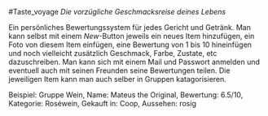 #Taste_voyage
*Die vorzügliche Geschmacksreise deines Lebens*

Ein persönliches Bewertungssystem für jedes Gericht und Getränk. Man kann selbst mit einem *New*-Button jeweils ein neues Item hinzufügen, ein Foto von diesem Item einfügen, eine Bewertung von 1 bis 10 hineinfügen und noch vielleicht zusätzlich Geschmack, Farbe, Zustate, etc dazuschreiben. Man kann sich mit einem Mail und Passwort anmelden und eventuell auch mit seinen Freunden seine Bewertungen teilen. Die jeweiligen Item kann man auch selber in Gruppen katagorisieren.

Beispiel: Gruppe Wein,
Name: Mateus the Original,
Bewertung: 6.5/10,
Kategorie: Roséwein,
Gekauft in: Coop,
Aussehen: rosig
